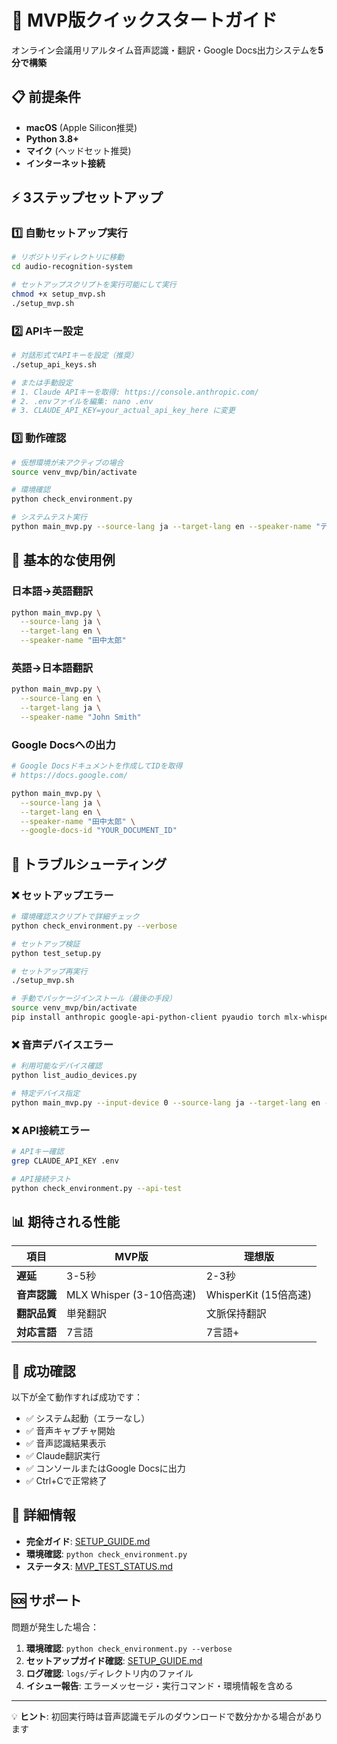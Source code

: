 # 🚀 MVP版クイックスタートガイド

オンライン会議用リアルタイム音声認識・翻訳・Google Docs出力システムを**5分で構築**

## 📋 前提条件
- **macOS** (Apple Silicon推奨)
- **Python 3.8+**
- **マイク** (ヘッドセット推奨)
- **インターネット接続**

## ⚡ 3ステップセットアップ

### 1️⃣ 自動セットアップ実行
```bash
# リポジトリディレクトリに移動
cd audio-recognition-system

# セットアップスクリプトを実行可能にして実行
chmod +x setup_mvp.sh
./setup_mvp.sh
```

### 2️⃣ APIキー設定
```bash
# 対話形式でAPIキーを設定（推奨）
./setup_api_keys.sh

# または手動設定
# 1. Claude APIキーを取得: https://console.anthropic.com/
# 2. .envファイルを編集: nano .env
# 3. CLAUDE_API_KEY=your_actual_api_key_here に変更
```

### 3️⃣ 動作確認
```bash
# 仮想環境が未アクティブの場合
source venv_mvp/bin/activate

# 環境確認
python check_environment.py

# システムテスト実行
python main_mvp.py --source-lang ja --target-lang en --speaker-name "テストユーザー"
```

## 🎯 基本的な使用例

### 日本語→英語翻訳
```bash
python main_mvp.py \
  --source-lang ja \
  --target-lang en \
  --speaker-name "田中太郎"
```

### 英語→日本語翻訳
```bash
python main_mvp.py \
  --source-lang en \
  --target-lang ja \
  --speaker-name "John Smith"
```

### Google Docsへの出力
```bash
# Google Docsドキュメントを作成してIDを取得
# https://docs.google.com/

python main_mvp.py \
  --source-lang ja \
  --target-lang en \
  --speaker-name "田中太郎" \
  --google-docs-id "YOUR_DOCUMENT_ID"
```

## 🔧 トラブルシューティング

### ❌ セットアップエラー
```bash
# 環境確認スクリプトで詳細チェック
python check_environment.py --verbose

# セットアップ検証
python test_setup.py

# セットアップ再実行
./setup_mvp.sh

# 手動でパッケージインストール（最後の手段）
source venv_mvp/bin/activate
pip install anthropic google-api-python-client pyaudio torch mlx-whisper
```

### ❌ 音声デバイスエラー
```bash
# 利用可能なデバイス確認
python list_audio_devices.py

# 特定デバイス指定
python main_mvp.py --input-device 0 --source-lang ja --target-lang en --speaker-name "テスト"
```

### ❌ API接続エラー
```bash
# APIキー確認
grep CLAUDE_API_KEY .env

# API接続テスト
python check_environment.py --api-test
```

## 📊 期待される性能

| 項目 | MVP版 | 理想版 |
|------|-------|--------|
| **遅延** | 3-5秒 | 2-3秒 |
| **音声認識** | MLX Whisper (3-10倍高速) | WhisperKit (15倍高速) |
| **翻訳品質** | 単発翻訳 | 文脈保持翻訳 |
| **対応言語** | 7言語 | 7言語+ |

## 🎉 成功確認

以下が全て動作すれば成功です：

- ✅ システム起動（エラーなし）
- ✅ 音声キャプチャ開始
- ✅ 音声認識結果表示
- ✅ Claude翻訳実行
- ✅ コンソールまたはGoogle Docsに出力
- ✅ Ctrl+Cで正常終了

## 📖 詳細情報

- **完全ガイド**: [SETUP_GUIDE.md](SETUP_GUIDE.md)
- **環境確認**: `python check_environment.py`
- **ステータス**: [MVP_TEST_STATUS.md](MVP_TEST_STATUS.md)

## 🆘 サポート

問題が発生した場合：

1. **環境確認**: `python check_environment.py --verbose`
2. **セットアップガイド確認**: [SETUP_GUIDE.md](SETUP_GUIDE.md)
3. **ログ確認**: `logs/`ディレクトリ内のファイル
4. **イシュー報告**: エラーメッセージ・実行コマンド・環境情報を含める

---

💡 **ヒント**: 初回実行時は音声認識モデルのダウンロードで数分かかる場合があります
